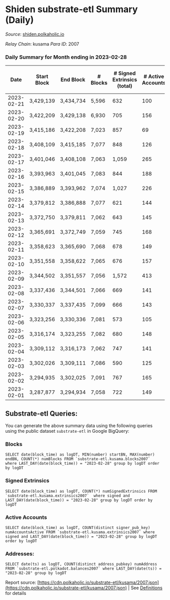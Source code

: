 # Shiden substrate-etl Summary (Daily)

_Source_: [shiden.polkaholic.io](https://shiden.polkaholic.io)

*Relay Chain*: kusama
*Para ID*: 2007



### Daily Summary for Month ending in 2023-02-28


| Date | Start Block | End Block | # Blocks | # Signed Extrinsics (total) | # Active Accounts | # Passive | # New | # Addresses with Balances | # Events | # Transfers | # XCM Transfers In | # XCM Transfers Out |
| ---- | ----------- | --------- | -------- | --------------------------- | ----------------- | --------- | ----- | ------------------------- | -------- | ----------- | ------------------ | ------------------- |
| 2023-02-21 | 3,429,139 | 3,434,734 | 5,596  | 632 | 100 |  |  |  | 59,728 | 5,996 ($85,263.41) |   |   |
| 2023-02-20 | 3,422,209 | 3,429,138 | 6,930  | 705 | 156 |  |  | 638,099 | 59,062 | 7,351 ($297,795.94) |   |   |
| 2023-02-19 | 3,415,186 | 3,422,208 | 7,023  | 857 | 69 |  |  | 638,076 | 73,723 | 7,621 ($239,481.32) |   |   |
| 2023-02-18 | 3,408,109 | 3,415,185 | 7,077  | 848 | 126 |  |  | 638,035 | 82,441 | 7,360 ($600,900.10) |   |   |
| 2023-02-17 | 3,401,046 | 3,408,108 | 7,063  | 1,059 | 265 |  |  | 638,001 | 109,581 | 8,591 ($788,661.04) | 6 ($991.60) | 6 ($480.33) |
| 2023-02-16 | 3,393,963 | 3,401,045 | 7,083  | 844 | 188 |  |  | 637,933 | 100,961 | 8,406 ($802,751.03) | 2 ($268.72) | 1 ($103.61) |
| 2023-02-15 | 3,386,889 | 3,393,962 | 7,074  | 1,027 | 226 |  |  | 637,875 | 114,989 | 8,793 ($1,142,153.63) | 5 ($592.52) | 4 ($33.11) |
| 2023-02-14 | 3,379,812 | 3,386,888 | 7,077  | 621 | 144 |  |  | 637,817 | 77,973 | 7,954 ($530,615.00) | 4 ($559.04) | 2 ($205.91) |
| 2023-02-13 | 3,372,750 | 3,379,811 | 7,062  | 643 | 145 |  |  | 637,779 | 73,265 | 7,847 ($686,223.09) |   | 2 ($565.31) |
| 2023-02-12 | 3,365,691 | 3,372,749 | 7,059  | 745 | 168 |  |  | 637,756 | 82,821 | 7,787 ($333,515.27) |   |   |
| 2023-02-11 | 3,358,623 | 3,365,690 | 7,068  | 678 | 149 |  |  | 637,720 | 72,807 | 7,600 ($411,165.56) |   |   |
| 2023-02-10 | 3,351,558 | 3,358,622 | 7,065  | 676 | 157 |  |  | 637,682 | 86,802 | 7,671 ($439,964.94) |   | 1 ($174.15) |
| 2023-02-09 | 3,344,502 | 3,351,557 | 7,056  | 1,572 | 413 |  |  | 637,631 | 209,400 | 10,689 ($2,172,930.92) | 9 ($1,497.20) | 3 ($459.50) |
| 2023-02-08 | 3,337,436 | 3,344,501 | 7,066  | 669 | 141 |  |  | 637,515 | 100,290 | 7,883 ($548,362.51) | 1 ($102.62) | 1 ($57.82) |
| 2023-02-07 | 3,330,337 | 3,337,435 | 7,099  | 666 | 143 |  |  | 637,485 | 85,027 | 7,547 ($181,880.87) | 4 ($363.92) | 2 ($0.19) |
| 2023-02-06 | 3,323,256 | 3,330,336 | 7,081  | 573 | 105 |  |  | 637,456 | 78,476 | 7,534 ($58,113.51) |   |   |
| 2023-02-05 | 3,316,174 | 3,323,255 | 7,082  | 680 | 148 |  |  | 637,405 | 81,778 | 7,761 ($100,464.01) |   | 1 ($205.67) |
| 2023-02-04 | 3,309,112 | 3,316,173 | 7,062  | 747 | 141 |  |  | 637,384 | 74,180 | 7,583 ($553,701.57) | 2 ($116.48) | 1 ($117.58) |
| 2023-02-03 | 3,302,026 | 3,309,111 | 7,086  | 590 | 125 |  |  | 637,345 | 80,034 | 7,417 ($44,312.39) |   | 3 ($245.33) |
| 2023-02-02 | 3,294,935 | 3,302,025 | 7,091  | 767 | 165 |  |  | 637,319 | 107,404 | 8,217 ($306,890.17) |   |   |
| 2023-02-01 | 3,287,877 | 3,294,934 | 7,058  | 722 | 149 |  |  | 637,289 | 81,019 | 7,505 ($178,825.05) | 3 ($367.02) | 1 ($2.42) |

## Substrate-etl Queries:
You can generate the above summary data using the following queries using the public dataset `substrate-etl` in Google BigQuery:


### Blocks
```
SELECT date(block_time) as logDT, MIN(number) startBN, MAX(number) endBN, COUNT(*) numBlocks FROM `substrate-etl.kusama.blocks2007`  where LAST_DAY(date(block_time)) = "2023-02-28" group by logDT order by logDT
```


### Signed Extrinsics
```
SELECT date(block_time) as logDT, COUNT(*) numSignedExtrinsics FROM `substrate-etl.kusama.extrinsics2007`  where signed and LAST_DAY(date(block_time)) = "2023-02-28" group by logDT order by logDT
```


### Active Accounts
```
SELECT date(block_time) as logDT, COUNT(distinct signer_pub_key) numAccountsActive FROM `substrate-etl.kusama.extrinsics2007` where signed and LAST_DAY(date(block_time)) = "2023-02-28" group by logDT order by logDT
```


### Addresses:
```
SELECT date(ts) as logDT, COUNT(distinct address_pubkey) numAddress FROM `substrate-etl.polkadot.balances2007` where LAST_DAY(date(ts)) = "2023-02-28" group by logDT
```



Report source: [https://cdn.polkaholic.io/substrate-etl/kusama/2007.json](https://cdn.polkaholic.io/substrate-etl/kusama/2007.json) | See [Definitions](/DEFINITIONS.md) for details
